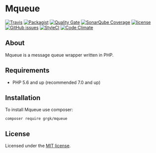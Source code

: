 # Mqueue


[![Travis](https://img.shields.io/travis/grgk/mqueue.svg)](https://travis-ci.org/grgk/mqueue)
[![Packagist](https://img.shields.io/packagist/v/grgk/mqueue.svg)](https://github.com/grgk/mqueue)
[![Quality Gate](https://sonarcloud.io/api/project_badges/measure?project=grgk.mqueue&metric=alert_status)](https://sonarqube.com/dashboard/index/grgk.mqueue)
[![SonarQube Coverage](https://sonarcloud.io/api/project_badges/measure?project=grgk.mqueue&metric=coverage)](https://sonarqube.com/dashboard/index?id=grgk.mqueue)
[![license](https://img.shields.io/github/license/mashape/apistatus.svg)](http://opensource.org/licenses/MIT)
[![GitHub issues](https://img.shields.io/github/issues/grgk/mqueue.svg)](https://github.com/grgk/mqueue/issues?q=is%3Aopen)
[![StyleCI](https://styleci.io/repos/78752806/shield?branch=master)](https://styleci.io/repos/78752806)
[![Code Climate](https://codeclimate.com/github/grgk/mqueue/badges/gpa.svg)](https://codeclimate.com/github/grgk/mqueue)

## About
Mqueue is a message queue wrapper written in PHP.

## Requirements
* PHP 5.6 and up (recommended 7.0 and up)

## Installation
To install Mqueue use composer:

	composer require grgk/mqueue

## License
Licensed under the [MIT license](http://opensource.org/licenses/MIT).